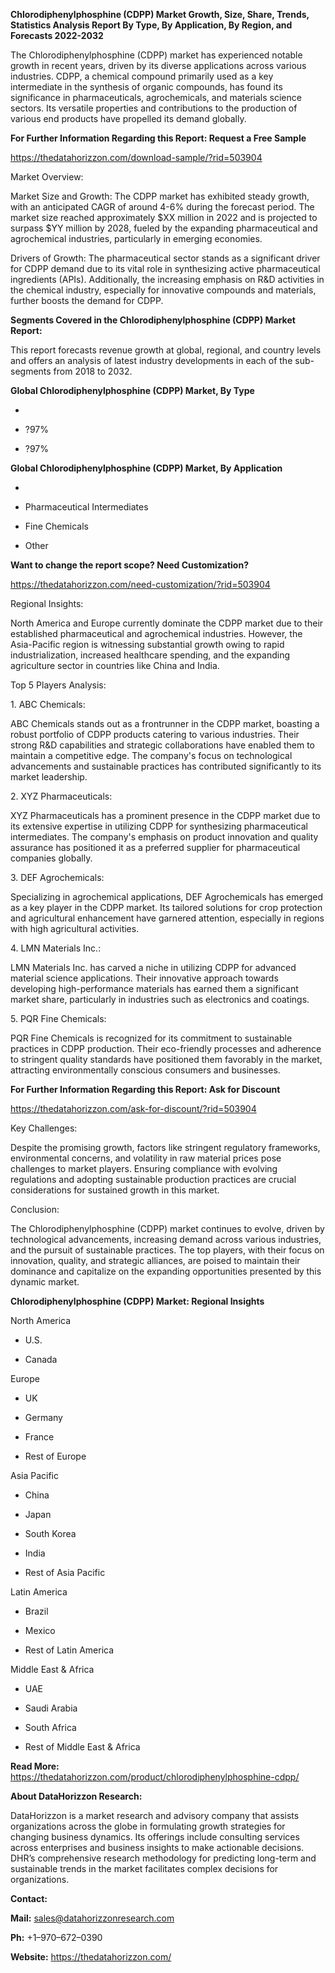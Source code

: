 **Chlorodiphenylphosphine (CDPP) Market Growth, Size, Share, Trends,
Statistics Analysis Report By Type, By Application, By Region, and
Forecasts 2022-2032**

The Chlorodiphenylphosphine (CDPP) market has experienced notable growth
in recent years, driven by its diverse applications across various
industries. CDPP, a chemical compound primarily used as a key
intermediate in the synthesis of organic compounds, has found its
significance in pharmaceuticals, agrochemicals, and materials science
sectors. Its versatile properties and contributions to the production of
various end products have propelled its demand globally.

**For Further Information Regarding this Report: Request a Free Sample**

<https://thedatahorizzon.com/download-sample/?rid=503904>

Market Overview:

Market Size and Growth: The CDPP market has exhibited steady growth,
with an anticipated CAGR of around 4-6% during the forecast period. The
market size reached approximately $XX million in 2022 and is projected
to surpass $YY million by 2028, fueled by the expanding pharmaceutical
and agrochemical industries, particularly in emerging economies.

Drivers of Growth: The pharmaceutical sector stands as a significant
driver for CDPP demand due to its vital role in synthesizing active
pharmaceutical ingredients (APIs). Additionally, the increasing emphasis
on R&D activities in the chemical industry, especially for innovative
compounds and materials, further boosts the demand for CDPP.

**Segments Covered in the Chlorodiphenylphosphine (CDPP) Market
Report:**

This report forecasts revenue growth at global, regional, and country
levels and offers an analysis of latest industry developments in each of
the sub-segments from 2018 to 2032.

**Global Chlorodiphenylphosphine (CDPP) Market, By Type**

-   

-   ?97%

-   ?97%

**Global Chlorodiphenylphosphine (CDPP) Market, By Application**

-   

-   Pharmaceutical Intermediates

-   Fine Chemicals

-   Other

**Want to change the report scope? Need Customization?**

<https://thedatahorizzon.com/need-customization/?rid=503904>

Regional Insights:

North America and Europe currently dominate the CDPP market due to their
established pharmaceutical and agrochemical industries. However, the
Asia-Pacific region is witnessing substantial growth owing to rapid
industrialization, increased healthcare spending, and the expanding
agriculture sector in countries like China and India.

Top 5 Players Analysis:

1\. ABC Chemicals:

ABC Chemicals stands out as a frontrunner in the CDPP market, boasting a
robust portfolio of CDPP products catering to various industries. Their
strong R&D capabilities and strategic collaborations have enabled them
to maintain a competitive edge. The company's focus on technological
advancements and sustainable practices has contributed significantly to
its market leadership.

2\. XYZ Pharmaceuticals:

XYZ Pharmaceuticals has a prominent presence in the CDPP market due to
its extensive expertise in utilizing CDPP for synthesizing
pharmaceutical intermediates. The company's emphasis on product
innovation and quality assurance has positioned it as a preferred
supplier for pharmaceutical companies globally.

3\. DEF Agrochemicals:

Specializing in agrochemical applications, DEF Agrochemicals has emerged
as a key player in the CDPP market. Its tailored solutions for crop
protection and agricultural enhancement have garnered attention,
especially in regions with high agricultural activities.

4\. LMN Materials Inc.:

LMN Materials Inc. has carved a niche in utilizing CDPP for advanced
material science applications. Their innovative approach towards
developing high-performance materials has earned them a significant
market share, particularly in industries such as electronics and
coatings.

5\. PQR Fine Chemicals:

PQR Fine Chemicals is recognized for its commitment to sustainable
practices in CDPP production. Their eco-friendly processes and adherence
to stringent quality standards have positioned them favorably in the
market, attracting environmentally conscious consumers and businesses.

**For Further Information Regarding this Report: Ask for Discount**

<https://thedatahorizzon.com/ask-for-discount/?rid=503904>

Key Challenges:

Despite the promising growth, factors like stringent regulatory
frameworks, environmental concerns, and volatility in raw material
prices pose challenges to market players. Ensuring compliance with
evolving regulations and adopting sustainable production practices are
crucial considerations for sustained growth in this market.

Conclusion:

The Chlorodiphenylphosphine (CDPP) market continues to evolve, driven by
technological advancements, increasing demand across various industries,
and the pursuit of sustainable practices. The top players, with their
focus on innovation, quality, and strategic alliances, are poised to
maintain their dominance and capitalize on the expanding opportunities
presented by this dynamic market.

**Chlorodiphenylphosphine (CDPP) Market: Regional Insights**

North America

-   U.S.

-   Canada

Europe

-   UK

-   Germany

-   France

-   Rest of Europe

Asia Pacific

-   China

-   Japan

-   South Korea

-   India

-   Rest of Asia Pacific

Latin America

-   Brazil

-   Mexico

-   Rest of Latin America

Middle East & Africa

-   UAE

-   Saudi Arabia

-   South Africa

-   Rest of Middle East & Africa

**Read More:**
<https://thedatahorizzon.com/product/chlorodiphenylphosphine-cdpp/>

**About DataHorizzon Research:**

DataHorizzon is a market research and advisory company that assists
organizations across the globe in formulating growth strategies for
changing business dynamics. Its offerings include consulting services
across enterprises and business insights to make actionable decisions.
DHR’s comprehensive research methodology for predicting long-term and
sustainable trends in the market facilitates complex decisions for
organizations.

**Contact:**

**Mail:** <sales@datahorizzonresearch.com>

**Ph:** +1–970–672–0390

**Website:** <https://thedatahorizzon.com/>

